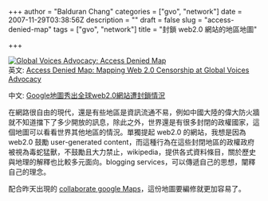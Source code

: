 +++
author = "Balduran Chang"
categories = ["gvo", "network"]
date = 2007-11-29T03:38:56Z
description = ""
draft = false
slug = "access-denied-map"
tags = ["gvo", "network"]
title = "封鎖 web2.0 網站的地區地圖"

+++


[![Global Voices Advocacy: Access Denied Map](http://advocacy.globalvoicesonline.org/maps/images/badge-map.gif)](http://advocacy.globalvoicesonline.org/maps/ "Global Voices Advocacy: Access Denied Map")  
英文: [Access Denied Map: Mapping Web 2.0 Censorship at Global Voices Advocacy](http://advocacy.globalvoicesonline.org/2007/11/13/access-denied-map-mapping-web-20-censorship/)

中文: [Google地圖秀出全球web2.0網站遭封鎖情況](http://zh.globalvoicesonline.org/hant/2007/11/27/786/)

在網路很自由的現代，還是有些地區是資訊流通不易，例如中國大陸的偉大防火牆就不知道擋下了多少開放的訊息，除此之外，世界還是有很多封閉的政權國家，這個地圖可以看看世界其他地區的情況。單獨提起 web2.0 的網站，我想是因為 web2.0 鼓勵 user-generated content，而這種行為在這些封閉地區的政權政府被視為毒蛇猛獸，不鼓勵且大力禁止，wikipedia，提供各式資料條目，關於歷史與地理的解釋也比較多元面向。blogging services，可以傳遞自己的思想，闡釋自己的理念。

配合昨天出現的 [collaborate google Maps](http://www.cs.nctu.edu.tw/~changcc/wordpress/2007/11/28/share-your-google-maps/)，這份地圖要編修就更加容易了。

